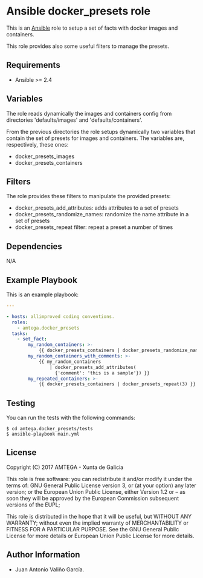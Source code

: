# Ansible docker_presets role

This is an [Ansible](http://www.ansible.com) role to setup a set of facts with docker images and containers.

This role provides also some useful filters to manage the presets.

## Requirements

- Ansible >= 2.4

## Variables

The role reads dynamically the images and containers config from directories 'defaults/images' and 'defaults/containers'.

From the previous directories the role setups dynamically two variables that contain the set of presets for images and containers. The variables are, respectively, these ones:

- docker_presets_images
- docker_presets_containers

## Filters

The role provides these filters to manipulate the provided presets:

- docker_presets_add_attributes: adds attributes to a set of presets
- docker_presets_randomize_names: randomize the name attribute in a set of presets
- docker_presets_repeat filter: repeat a preset a number of times

## Dependencies

N/A

## Example Playbook

This is an example playbook:

```yaml
---

- hosts: allimproved coding conventions.
  roles:
    - amtega.docker_presets
  tasks:
    - set_fact:
        my_random_containers: >-
            {{ docker_presets_containers | docker_presets_randomize_names }}
        my_random_containers_with_comments: >-
            {{ my_random_containers
                | docker_presets_add_attributes(
                  {'comment': 'this is a sample'}) }}
        my_repeated_containers: >-
            {{ docker_presets_containers | docker_presets_repeat(3) }}
```

## Testing

You can run the tests with the following commands:

```shell
$ cd amtega.docker_presets/tests
$ ansible-playbook main.yml
```

## License

Copyright (C) 2017 AMTEGA - Xunta de Galicia

This role is free software: you can redistribute it and/or modify
it under the terms of:
GNU General Public License version 3, or (at your option) any later version;
or the European Union Public License, either Version 1.2 or – as soon
they will be approved by the European Commission ­subsequent versions of
the EUPL;

This role is distributed in the hope that it will be useful,
but WITHOUT ANY WARRANTY; without even the implied warranty of
MERCHANTABILITY or FITNESS FOR A PARTICULAR PURPOSE.  See the
GNU General Public License for more details or European Union Public License for more details.

## Author Information

- Juan Antonio Valiño García.
